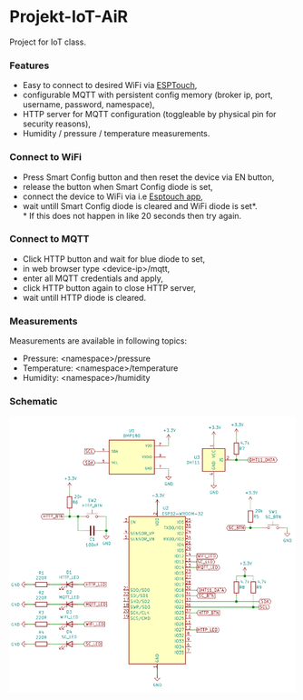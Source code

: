 # Projekt-IoT-AiR
Project for IoT class.

### Features
* Easy to connect to desired WiFi via [ESPTouch](https://www.espressif.com/en/products/software/esp-touch/overview),
* configurable MQTT with persistent config memory (broker ip, port, username, password, namespace),
* HTTP server for MQTT configuration (toggleable by physical pin for security reasons),
* Humidity / pressure / temperature measurements.

### Connect to WiFi
* Press Smart Config button and then reset the device via EN button,
* release the button when Smart Config diode is set,
* connect the device to WiFi via i.e [Esptouch app](https://play.google.com/store/apps/details?id=com.khoazero123.iot_esptouch_demo&hl=pl&gl=US),
* wait untill Smart Config diode is cleared and WiFi diode is set*. </br>
\* If this does not happen in like 20 seconds then try again.

### Connect to MQTT
* Click HTTP button and wait for blue diode to set,
* in web browser type \<device-ip>/mqtt,
* enter all MQTT credentials and apply,
* click HTTP button again to close HTTP server,
* wait untill HTTP diode is cleared.


### Measurements
Measurements are available in following topics:
* Pressure: \<namespace>/pressure
* Temperature: \<namespace>/temperature
* Humidity: \<namespace>/humidity

### Schematic
![Project's schematics](https://github.com/Tai-Min/Projekt-IoT-AiR/blob/master/media/sch.png "Project's schematics")
